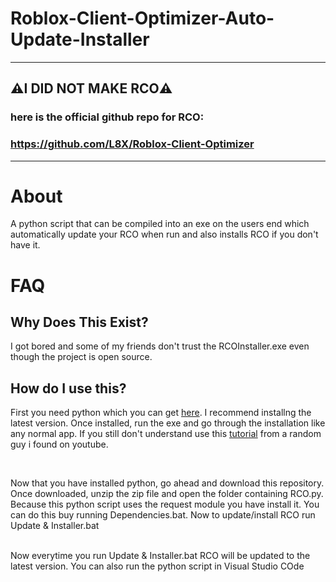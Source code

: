 # Roblox-Client-Optimizer-Auto-Update-Installer
----------------------------------------------------
## ⚠️I DID NOT MAKE RCO⚠️
### here is the official github repo for RCO:
### https://github.com/L8X/Roblox-Client-Optimizer
----------------------------------------------------

# About
A python script that can be compiled into an exe on the users end which automatically update your RCO when run and also installs RCO if you don't have it.

# FAQ

## Why Does This Exist?
I got bored and some of my friends don't trust the RCOInstaller.exe even though the project is open source.

## How do I use this?
First you need python which you can get [here](https://www.python.org/downloads/). I recommend installng the latest version. Once installed, run the exe and go through the installation like any normal app. If you still don't understand use this [tutorial](https://www.youtube.com/watch?v=bjE7XQV4s-k) from a random guy i found on youtube.

<br>

Now that you have installed python, go ahead and download this repository. Once downloaded, unzip the zip file and open the folder containing RCO.py. Because this python script uses the request module you have install it. You can do this buy running Dependencies.bat. Now to update/install RCO run Update & Installer.bat

<br>
Now everytime you run Update & Installer.bat RCO will be updated to the latest version. You can also run the python script in Visual Studio COde

